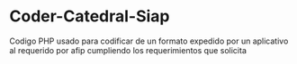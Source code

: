 # Coder-Catedral-Siap
Codigo PHP usado para codificar de un formato expedido por un aplicativo al requerido por afip cumpliendo los requerimientos que solicita
